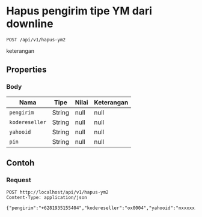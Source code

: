 # Hapus pengirim tipe YM dari downline
```http
POST /api/v1/hapus-ym2
```
keterangan
## Properties
### Body
Nama | Tipe | Nilai | Keterangan
--- | --- | --- | ---
<code>pengirim</code> | String | null | null
<code>kodereseller</code> | String | null | null
<code>yahooid</code> | String | null | null
<code>pin</code> | String | null | null
## Contoh
### Request
```http
POST http://localhost/api/v1/hapus-ym2
Content-Type: application/json

{"pengirim":"+6281935155404","kodereseller":"ox0004","yahooid":"nxxxxx.inc@yahoo.co.id","pin":"1234"}


```
